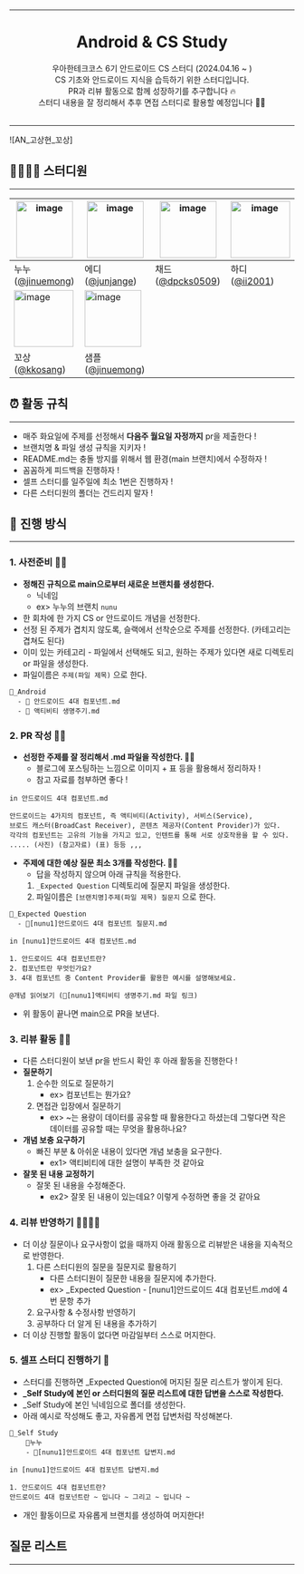 <br>

----

<div align="center"> <h1> Android & CS Study </div>
<div align="center"> 
        우아한테크코스 6기 안드로이드 CS 스터디 (2024.04.16 ~ ) <br>
        CS 기초와 안드로이드 지식을 습득하기 위한 스터디입니다. <br>
        PR과 리뷰 활동으로 함께 성장하기를 추구합니다 🔥<br>
        스터디 내용을 잘 정리해서 추후 면접 스터디로 활용할 예정입니다 👨‍🏫 <br><br>
</div>

----
![AN_고상현_꼬상]

## 👨‍👩‍👦‍👦 스터디원

----

| <img alt="image" src="https://github.com/woowacourse-study/2024-GaegSa5-study/assets/85734140/80896a2a-d417-498b-81cc-9e2c239f37ee" width="100" height="100"> | <img alt="image" src="https://github.com/chaehyuns/GaegSa5/assets/80222352/8f88ea74-6f10-4a61-aede-5ee4387a8bbf" width="100" height="100">                    | <img alt="image" src="https://github.com/chaehyuns/GaegSa5/assets/80222352/aea5197f-8651-45a4-8bec-1e28baeae41c" width="100" height="100"> | <img alt="image" src="https://github.com/chaehyuns/GaegSa5/assets/80222352/ddb32162-b497-4455-af10-7bda2281abc1" width="105" height="100"> |
|---------------------------------------------------------------------------------------------------------------------------------------------------------------|---------------------------------------------------------------------------------------------------------------------------------------------------------------|--------------------------------------------------------------------------------------------------------------------------------------------| --------------------------------------------------------------------------------------------------------------------------------------------|
| 누누([@jinuemong](https://github.com/jinuemong))                                                                                                                | 에디([@junjange](https://github.com/jinuemong))                                                                                                                 | 채드([@dpcks0509](https://github.com/dpcks0509))  | 하디([@ii2001](https://github.com/ii2001))                                                                                          |
| <img alt="image" src="https://github.com/woowacourse-study/2024-android-cs-study/assets/87695921/c58f55a2-4088-444e-a753-52ae88ef8d85" width="105" height="100"> | <img alt="image" src="https://github.com/woowacourse-study/2024-GaegSa5-study/assets/85734140/80896a2a-d417-498b-81cc-9e2c239f37ee" width="100" height="100"> |
| 꼬상([@kkosang](https://github.com/kkosang))                                                                                                                | 샘플([@jinuemong](https://github.com/jinuemong))                                                                                                                |

## ⏰ 활동 규칙

----

- 매주 화요일에 주제를 선정해서 **다음주 월요일 자정까지** pr을 제출한다 !
- 브랜치명 & 파일 생성 규칙을 지키자 !
- README.md는 충돌 방지를 위해서 웹 환경(main 브랜치)에서 수정하자 !
- 꼼꼼하게 피드백을 진행하자 !
- 셀프 스터디를 일주일에 최소 1번은 진행하자 ! 
- 다른 스터디원의 폴더는 건드리지 말자 !

## 📖 진행 방식

----

### 1. 사전준비 🧎‍➡️
- **정해진 규칙으로 main으로부터 새로운 브랜치를 생성한다.**
  - 닉네임
  - ex> 누누의 브랜치 `nunu`
- 한 회차에 한 가지 CS or 안드로이드 개념을 선정한다.
- 선정 된 주제가 겹치지 않도록, 슬랙에서 선착순으로 주제를 선정한다. (카테고리는 겹쳐도 된다)
- 이미 있는 카테고리 - 파일에서 선택해도 되고, 원하는 주제가 있다면 새로 디렉토리 or 파일을 생성한다.
- 파일이름은 `주제(파일 제목)` 으로 한다.
```
📂_Android
  - 📃 안드로이드 4대 컴포넌트.md
  - 📃 액티비티 생명주기.md
```
### 2. PR 작성 🚶‍➡️
- **선정한 주제를 잘 정리해서 .md 파일을 작성한다. 🧑‍💻**
  - 블로그에 포스팅하는 느낌으로 이미지 + 표 등을 활용해서 정리하자 !
  - 참고 자료를 첨부하면 좋다 !
```
in 안드로이드 4대 컴포넌트.md

안드로이드는 4가지의 컴포넌트, 즉 액티비티(Activity), 서비스(Service), 
브로드 캐스터(BroadCast Receiver), 콘텐츠 제공자(Content Provider)가 있다. 
각각의 컴포넌트는 고유의 기능을 가지고 있고, 인텐트를 통해 서로 상호작용을 할 수 있다.
..... (사진) (참고자료) (표) 등등 ,,,
```
- **주제에 대한 예상 질문 최소 3개를 작성한다. 👩‍💻**
  - 답을 작성하지 않으며 아래 규칙을 적용한다.
  1. `_Expected Question` 디렉토리에 질문지 파일을 생성한다.
  2. 파일이름은 `[브랜치명]주제(파일 제목) 질문지` 으로 한다.
```
📂_Expected Question
  - 📃[nunu1]안드로이드 4대 컴포넌트 질문지.md
```

```
in [nunu1]안드로이드 4대 컴포넌트.md

1. 안드로이드 4대 컴포넌트란?
2. 컴포넌트란 무엇인가요?
3. 4대 컴포넌트 중 Content Provider를 활용한 예시를 설명해보세요.

@개념 읽어보기 (📃[nunu1]액티비티 생명주기.md 파일 링크)
```     
- 위 활동이 끝나면 main으로 PR을 보낸다.

### 3. 리뷰 활동 🏃‍➡️

- 다른 스터디원이 보낸 pr을 반드시 확인 후 아래 활동을 진행한다 !
- **질문하기**
  1. 순수한 의도로 질문하기
     - ex> 컴포넌트는 뭔가요?
  2. 면접관 입장에서 질문하기
     - ex> ~는 용량이 데이터를 공유할 때 활용한다고 하셨는데 그렇다면 작은 데이터를 공유할 때는 무엇을 활용하나요?
- **개념 보충 요구하기**
  - 빠진 부분 & 아쉬운 내용이 있다면 개념 보충을 요구한다.
    - ex1> 액티비티에 대한 설명이 부족한 것 같아요
- **잘못 된 내용 교정하기**
  - 잘못 된 내용을 수정해준다.
    - ex2> 잘못 된 내용이 있는데요? 이렇게 수정하면 좋을 것 같아요

### 4. 리뷰 반영하기 🏃‍➡️🏃‍➡️

- 더 이상 질문이나 요구사항이 없을 때까지 아래 활동으로 리뷰받은 내용을 지속적으로 반영한다.
  1. 다른 스터디원의 질문을 질문지로 활용하기
     - 다른 스터디원이 질문한 내용을  질문지에 추가한다.
     - ex> _Expected Question - [nunu1]안드로이드 4대 컴포넌트.md에 4번 문항 추가
  2. 요구사항 & 수정사항 반영하기
  3. 공부하다 더 알게 된 내용을 추가하기
- 더 이상 진행할 활동이 없다면 마감일부터 스스로 머지한다.

### 5. 셀프 스터디 진행하기 🧍

- 스터디를 진행하면 _Expected Question에 머지된 질문 리스트가 쌓이게 된다.
- **_Self Study에 본인 or 스터디원의 질문 리스트에 대한 답변을 스스로 작성한다.**
- _Self Study에 본인 닉네임으로 폴더를 생성한다.
- 아래 예시로 작성해도 좋고, 자유롭게 면접 답변처럼 작성해본다.
```
📂_Self Study
    📂누누
    - 📃[nunu1]안드로이드 4대 컴포넌트 답변지.md
```
```
in [nunu1]안드로이드 4대 컴포넌트 답변지.md

1. 안드로이드 4대 컴포넌트란?
안드로이드 4대 컴포넌트란 ~ 입니다 ~ 그리고 ~ 입니다 ~
```
- 개인 활동이므로 자유롭게 브랜치를 생성하여 머지한다!

## 질문 리스트 

--- 
